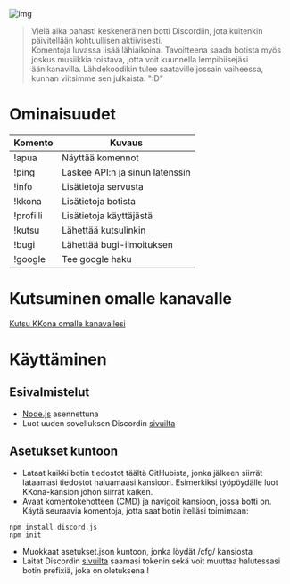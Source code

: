 ![img](https://imgur.com/fFSAYJU.png)

> Vielä aika pahasti keskeneräinen botti Discordiin, jota kuitenkin päivitellään kohtuullisen aktiivisesti.<br />
> Komentoja luvassa lisää lähiaikoina. Tavoitteena saada botista myös joskus musiikkia toistava, jotta voit kuunnella lempibiisejäsi äänikanavilla. Lähdekoodikin tulee saataville jossain vaiheessa, kunhan viitsimme sen julkaista. ":D"

# Ominaisuudet

| Komento |  Kuvaus |
| --- | --- |
| !apua | Näyttää komennot |
| !ping | Laskee API:n ja sinun latenssin |
| !info | Lisätietoja servusta |
| !kkona | Lisätietoja botista |
| !profiili | Lisätietoja käyttäjästä |
| !kutsu | Lähettää kutsulinkin |
| !bugi | Lähettää bugi-ilmoituksen |
| !google | Tee google haku  |

# Kutsuminen omalle kanavalle

[Kutsu KKona omalle kanavallesi](https://discordapp.com/api/oauth2/authorize?client_id=424343317854289943&permissions=8&scope=bot)

# Käyttäminen
## Esivalmistelut
- [Node.js](https://nodejs.org/en/download/) asennettuna
- Luot uuden sovelluksen Discordin [sivuilta](https://discordapp.com/developers/applications/me)

## Asetukset kuntoon
- Lataat kaikki botin tiedostot täältä GitHubista, jonka jälkeen siirrät lataamasi tiedostot haluamaasi kansioon. Esimerkiksi työpöydälle luot KKona-kansion johon siirrät kaiken.
- Avaat komentokehotteen (CMD) ja navigoit kansioon, jossa botti on. Käytä seuraavia komentoja, jotta saat botin itelläsi toimimaan:
```
npm install discord.js
npm init
```
- Muokkaat asetukset.json kuntoon, jonka löydät /cfg/ kansiosta
 - Laitat Discordin [sivuilta](https://discordapp.com/developers/applications/me) saamasi tokenin sekä voit muuttaa halutessasi botin prefixiä, joka on oletuksena !
 

